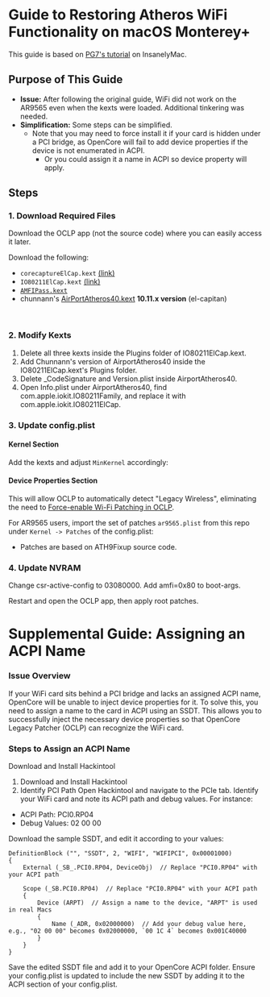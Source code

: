 # Guide to Restoring Atheros WiFi Functionality on macOS Monterey+

This guide is based on [PG7's tutorial](https://www.insanelymac.com/forum/topic/359007-wifi-atheros-monterey-ventura-sonoma-work/) on InsanelyMac.

## Purpose of This Guide

* **Issue:** After following the original guide, WiFi did not work on the AR9565 even when the kexts were loaded. Additional tinkering was needed.
* **Simplification:** Some steps can be simplified. 
    * Note that you may need to force install it if your card is hidden under a PCI bridge, as OpenCore will fail to add device properties if the device is not enumerated in ACPI.
        * Or you could assign it a name in ACPI so device property will apply.

## Steps

### 1. Download Required Files
Download the OCLP app (not the source code) where you can easily access it later.

Download the following:
* `corecaptureElCap.kext` [(link)](https://github.com/dortania/OpenCore-Legacy-Patcher/tree/main/payloads/Kexts/Wifi)
* `IO80211ElCap.kext` [(link)](https://github.com/dortania/OpenCore-Legacy-Patcher/tree/main/payloads/Kexts/Wifi)
* [`AMFIPass.kext`](https://github.com/dortania/OpenCore-Legacy-Patcher/tree/main/payloads/Kexts/Acidanthera)
* chunnann's [AirPortAtheros40.kext](https://www.insanelymac.com/forum/topic/312045-atheros-wireless-driver-os-x-101112-for-unsupported-cards/?do=findComment&comment=2509900) **10.11.x version** (el-capitan)
<br>

### 2. Modify Kexts
1. Delete all three kexts inside the Plugins folder of IO80211ElCap.kext.
2. Add Chunnann's version of AirportAtheros40 inside the IO80211ElCap.kext's Plugins folder.
3. Delete _CodeSignature and Version.plist inside AirportAtheros40.
4. Open Info.plist under AirportAtheros40, find com.apple.iokit.IO80211Family, and replace it with com.apple.iokit.IO80211ElCap.

### 3. Update config.plist

#### Kernel Section

Add the kexts and adjust `MinKernel` accordingly:

#### Device Properties Section

This will allow OCLP to automatically detect "Legacy Wireless", eliminating the need to [Force-enable Wi-Fi Patching in OCLP](https://github.com/5T33Z0/OC-Little-Translated/blob/main/14_OCLP_Wintel/Enable_Features/WiFi_Sonoma.md#troubleshooting-force-enable-wi-fi-patching-in-oclp).

For AR9565 users, import the set of patches `ar9565.plist` from this repo under `Kernel -> Patches` of the config.plist:
* Patches are based on ATH9Fixup source code.

### 4. Update NVRAM
Change csr-active-config to 03080000.
Add amfi=0x80 to boot-args.

Restart and open the OCLP app, then apply root patches.


# Supplemental Guide: Assigning an ACPI Name

### Issue Overview
If your WiFi card sits behind a PCI bridge and lacks an assigned ACPI name, OpenCore will be unable to inject device properties for it. To solve this, you need to assign a name to the card in ACPI using an SSDT. This allows you to successfully inject the necessary device properties so that OpenCore Legacy Patcher (OCLP) can recognize the WiFi card.

### Steps to Assign an ACPI Name
Download and Install Hackintool

1. Download and Install Hackintool
2. Identify PCI Path
Open Hackintool and navigate to the PCIe tab. Identify your WiFi card and note its ACPI path and debug values. For instance:

* ACPI Path: PCI0.RP04
* Debug Values: 02 00 00

Download the sample SSDT, and edit it according to your values:

```asl
DefinitionBlock ("", "SSDT", 2, "WIFI", "WIFIPCI", 0x00001000)
{
    External (_SB_.PCI0.RP04, DeviceObj)  // Replace "PCI0.RP04" with your ACPI path

    Scope (_SB.PCI0.RP04)  // Replace "PCI0.RP04" with your ACPI path
    {
        Device (ARPT)  // Assign a name to the device, "ARPT" is used in real Macs
        {
            Name (_ADR, 0x02000000)  // Add your debug value here, e.g., "02 00 00" becomes 0x02000000, `00 1C 4` becomes 0x001C40000
        }
    }
}
```

Save the edited SSDT file and add it to your OpenCore ACPI folder. Ensure your config.plist is updated to include the new SSDT by adding it to the ACPI section of your config.plist.
